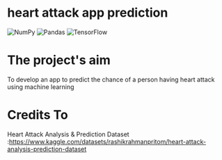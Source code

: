 # heart attack app prediction
 
 ![NumPy](https://img.shields.io/badge/numpy-%23013243.svg?style=for-the-badge&logo=numpy&logoColor=white)
 	![Pandas](https://img.shields.io/badge/pandas-%23150458.svg?style=for-the-badge&logo=pandas&logoColor=white)
 	![TensorFlow](https://img.shields.io/badge/TensorFlow-%23FF6F00.svg?style=for-the-badge&logo=TensorFlow&logoColor=white)
  
# The project's aim
 To develop an app to predict the chance of a person having heart attack using machine learning
 
# Credits To
Heart Attack Analysis & Prediction Dataset :https://www.kaggle.com/datasets/rashikrahmanpritom/heart-attack-analysis-prediction-dataset

